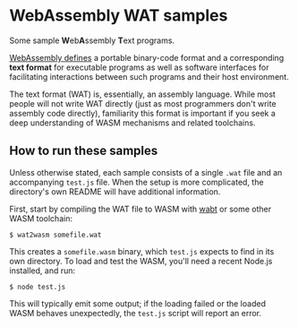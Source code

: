 # WebAssembly WAT samples

Some sample **W**eb**A**ssembly **T**ext programs.

[WebAssembly defines](https://en.wikipedia.org/wiki/WebAssembly) a portable
binary-code format and a corresponding **text format** for executable programs
as well as software interfaces for facilitating interactions between such
programs and their host environment.

The text format (WAT) is, essentially, an assembly language. While most people
will not write WAT directly (just as most programmers don't write assembly code
directly), familiarity this format is important if you seek a deep understanding
of WASM mechanisms and related toolchains.

## How to run these samples

Unless otherwise stated, each sample consists of a single `.wat` file and an
accompanying `test.js` file. When the setup is more complicated, the directory's
own README will have additional information.

First, start by compiling the WAT file to WASM with [wabt](https://github.com/WebAssembly/wabt)
or some other WASM toolchain:

```
$ wat2wasm somefile.wat
```

This creates a `somefile.wasm` binary, which `test.js` expects to find in its
own directory. To load and test the WASM, you'll need a recent
Node.js installed, and run:

```
$ node test.js
```

This will typically emit some output; if the loading failed or the loaded WASM
behaves unexpectedly, the `test.js` script will report an error.
